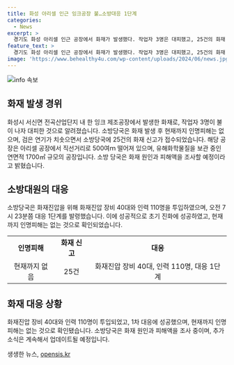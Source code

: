 ```yaml
---
title: 화성 아리셀 인근 잉크공장 불…소방대응 1단계
categories:
  - News
excerpt: >
  경기도 화성 아리셀 인근 공장에서 화재가 발생했다. 작업자 3명은 대피했고, 25건의 화재 신고가 있었지만 초기 진화에 성공하여 현재까지 인명피해는 없는 것으로 전해졌다. 해당 공장은 유해화학물질을 보관 중이며, 화재 원인과 피해액은 조사 중이라고 소방 당국은 밝혔다.
feature_text: >
  경기도 화성 아리셀 인근 공장에서 화재가 발생했다. 작업자 3명은 대피했고, 25건의 화재 신고가 있었지만 초기 진화에 성공하여 현재까지 인명피해는 없는 것으로 전해졌다. 해당 공장은 유해화학물질을 보관 중이며, 화재 원인과 피해액은 조사 중이라고 소방 당국은 밝혔다.
image: 'https://www.behealthy4u.com/wp-content/uploads/2024/06/news.jpg'
---
```


<p><img src="https://www.behealthy4u.com/wp-content/uploads/2024/06/news.jpg" alt="info 속보" /></p>

<h2 data-ke-size="size26">화재 발생 경위</h2>

<p data-ke-size="size16">화성시 서신면 전곡산업단지 내 한 잉크 제조공장에서 발생한 화재로, 작업자 3명이 불이 나자 대피한 것으로 알려졌습니다. 소방당국은 화재 발생 후 현재까지 인명피해는 없으며, 검은 연기가 치솟으면서 소방당국에 25건의 화재 신고가 접수되었습니다. 해당 공장은 아리셀 공장에서 직선거리로 500여ｍ 떨어져 있으며, 유해화학물질을 보관 중인 연면적 1700㎡ 규모의 공장입니다. 소방 당국은 화재 원인과 피해액을 조사할 예정이라고 밝혔습니다.</p>

<h2 data-ke-size="size26">소방대원의 대응</h2>

<p data-ke-size="size16">소방당국은 화재진압을 위해 화재진압 장비 40대와 인력 110명을 투입하였으며, 오전 7시 23분쯤 대응 1단계를 발령했습니다. 이에 성공적으로 초기 진화에 성공하였고, 현재까지 인명피해는 없는 것으로 확인되었습니다.</p>

<table>
    <tr>
        <td style="text-align: center; height: 17px;"><b>인명피해</b></td>
        <td style="text-align: center; height: 17px;"><b>화재 신고</b></td>
        <td style="text-align: center; height: 17px;"><b>대응</b></td>
    </tr>
    <tr>
        <td style="text-align: center;">현재까지 없음</td>
        <td style="text-align: center;">25건</td>
        <td style="text-align: center;">화재진압 장비 40대, 인력 110명, 대응 1단계</td>
    </tr>
</table>

<h2 data-ke-size="size26">화재 대응 상황</h2>

<p data-ke-size="size16">화재진압 장비 40대와 인력 110명이 투입되었고, 1차 대응에 성공했으며, 현재까지 인명피해는 없는 것으로 확인됐습니다. 소방당국은 화재 원인과 피해액을 조사 중이며, 추가 소식은 계속해서 업데이트될 예정입니다.</p>
생생한 뉴스, <a href="https://opensis.kr" rel="dofollow">opensis.kr</a>


